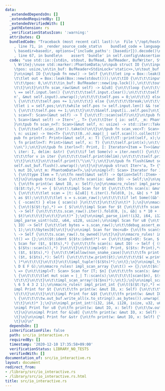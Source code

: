 ```yaml
---
data:
  _extendedDependsOn: []
  _extendedRequiredBy: []
  _extendedVerifiedWith: []
  _pathExtension: rs
  _verificationStatusIcon: ':warning:'
  attributes: {}
  bundledCode: "Traceback (most recent call last):\n  File \"/opt/hostedtoolcache/Python/3.9.0/x64/lib/python3.9/site-packages/onlinejudge_verify/documentation/build.py\"\
    , line 71, in _render_source_code_stat\n    bundled_code = language.bundle(stat.path,\
    \ basedir=basedir, options={'include_paths': [basedir]}).decode()\n  File \"/opt/hostedtoolcache/Python/3.9.0/x64/lib/python3.9/site-packages/onlinejudge_verify/languages/user_defined.py\"\
    , line 67, in bundle\n    assert 'bundle' in self.config\nAssertionError\n"
  code: "use std::io::{stdin, stdout, BufRead, BufReader, BufWriter, StdinLock, StdoutLock,\
    \ Write};\nuse std::marker::PhantomData;\n\npub struct IO {\n\tinput: Vec<u8>,\n\
    \tpos: usize,\n\tin_buf: BufReader<StdinLock<'static>>,\n\tout_buf: BufWriter<StdoutLock<'static>>,\n\
    }\n\nimpl IO {\n\tpub fn new() -> Self {\n\t\tlet inp = Box::leak(Box::new(stdin()));\n\
    \t\tlet out = Box::leak(Box::new(stdout()));\n\t\tIO {\n\t\t\tinput: Vec::new(),\n\
    \t\t\tpos: 0,\n\t\t\tin_buf: BufReader::new(inp.lock()),\n\t\t\tout_buf: BufWriter::new(out.lock()),\n\
    \t\t}\n\t}\n\tfn scan_raw(&mut self) -> &[u8] {\n\t\tloop {\n\t\t\tif self.pos\
    \ == self.input.len() {\n\t\t\t\tself.input.clear();\n\t\t\t\tself.in_buf.read_until(b'\\\
    n', &mut self.input).unwrap();\n\t\t\t\tself.pos = 0;\n\t\t\t} else if self.input[self.pos].is_ascii_whitespace()\
    \ {\n\t\t\t\tself.pos += 1;\n\t\t\t} else {\n\t\t\t\tbreak;\n\t\t\t}\n\t\t}\n\t\
    \tlet i = self.pos;\n\t\twhile self.pos != self.input.len() && !self.input[self.pos].is_ascii_whitespace()\
    \ {\n\t\t\tself.pos += 1;\n\t\t}\n\t\t&self.input[i..self.pos]\n\t}\n\tpub fn\
    \ scan<T: Scan>(&mut self) -> T {\n\t\tT::scan(self)\n\t}\n\tpub fn scan_iter<T:\
    \ Scan>(&mut self) -> Iter<'_, T> {\n\t\tIter { io: self, _m: PhantomData }\n\t\
    }\n\tpub fn scan_n<T: Scan>(&mut self, n: usize) -> std::iter::Take<Iter<'_, T>>\
    \ {\n\t\tself.scan_iter().take(n)\n\t}\n\tpub fn scan_vec<T: Scan>(&mut self,\
    \ n: usize) -> Vec<T> {\n\t\t(0..n).map(|_| self.scan()).collect()\n\t}\n\n\t\
    pub fn print<T: Print>(&mut self, x: T) {\n\t\tT::print(self, x);\n\t}\n\tpub\
    \ fn println<T: Print>(&mut self, x: T) {\n\t\tself.print(x);\n\t\tself.print(\"\
    \\n\");\n\t}\n\tpub fn iterln<T: Print, I: Iterator<Item = T>>(&mut self, mut\
    \ iter: I, delim: &str) {\n\t\tif let Some(v) = iter.next() {\n\t\t\tself.print(v);\n\
    \t\t\tfor v in iter {\n\t\t\t\tself.print(delim);\n\t\t\t\tself.println(v);\n\t\
    \t\t}\n\t\t}\n\t\tself.print(\"\\n\");\n\t}\n\tpub fn flush(&mut self) {\n\t\t\
    self.out_buf.flush().unwrap();\n\t}\n}\n\npub struct Iter<'a, T> {\n\tio: &'a\
    \ mut IO,\n\t_m: PhantomData<T>,\n}\n\nimpl<T: Scan> Iterator for Iter<'_, T>\
    \ {\n\ttype Item = T;\n\tfn next(&mut self) -> Option<Self::Item> {\n\t\tSome(self.io.scan())\n\
    \t}\n}\n\npub trait Scan {\n\tfn scan(io: &mut IO) -> Self;\n}\n\npub trait Print\
    \ {\n\tfn print(w: &mut IO, x: Self);\n}\n\nmacro_rules! impl_parse_iint {\n\t\
    ($($t:ty),*) => { $(\n\t\timpl Scan for $t {\n\t\t\tfn scan(s: &mut IO) -> Self\
    \ {\n\t\t\t\tlet scan = |t: &[u8]| t.iter().fold(0, |s, &b| s * 10 + (b & 0x0F)\
    \ as $t);\n\t\t\t\tlet s = s.scan_raw();\n\t\t\t\tif let Some((&b'-', t)) = s.split_first()\
    \ { -scan(t) } else { scan(s) }\n\t\t\t}\n\t\t}\n\t)* };\n}\n\nmacro_rules! impl_parse_uint\
    \ {\n\t($($t:ty),*) => { $(\n\t\timpl Scan for $t {\n\t\t\tfn scan(s: &mut IO)\
    \ -> Self {\n\t\t\t\ts.scan_raw().iter().fold(0, |s, &b| s * 10 + (b & 0x0F) as\
    \ $t)\n\t\t\t}\n\t\t}\n\t)* };\n}\n\nimpl_parse_iint!(i32, i64, i128, isize);\n\
    impl_parse_uint!(u32, u64, u128, usize);\n\nimpl Scan for u8 {\n\tfn scan(s: &mut\
    \ IO) -> Self {\n\t\tlet bytes = s.scan_raw();\n\t\tdebug_assert_eq!(bytes.len(),\
    \ 1);\n\t\tbytes[0]\n\t}\n}\n\nimpl Scan for Vec<u8> {\n\tfn scan(s: &mut IO)\
    \ -> Self {\n\t\ts.scan_raw().to_owned()\n\t}\n}\n\nmacro_rules! impl_tuple {\n\
    \t() => {};\n\t($t:ident $($ts:ident)*) => {\n\t\timpl<$t: Scan, $($ts: Scan),*>\
    \ Scan for ($t, $($ts),*) {\n\t\t\tfn scan(s: &mut IO) -> Self { ($t::scan(s),\
    \ $($ts::scan(s)),*) }\n\t\t}\n\t\timpl<$t: Print, $($ts: Print),*> Print for\
    \ ($t, $($ts),*) {\n\t\t\t#[allow(non_snake_case)]\n\t\t\tfn print(w: &mut IO,\
    \ ($t, $($ts),*): Self) {\n\t\t\t\tw.print($t);\n\t\t\t\t$( w.print(\" \"); w.print($ts);\
    \ )*\n\t\t\t}\n\t\t}\n\t\timpl_tuple!($($ts)*);\n\t};\n}\n\nimpl_tuple!(A B C\
    \ D E F G);\n\nmacro_rules! impl_scan_array {\n\t() => {};\n\t($n:literal $($ns:literal)*)\
    \ => {\n\t\timpl<T: Scan> Scan for [T; $n] {\n\t\t\tfn scan(s: &mut IO) -> Self\
    \ {\n\t\t\t\tlet mut scan = |_| T::scan(s);\n\t\t\t\t[scan($n), $(scan($ns)),*]\n\
    \t\t\t}\n\t\t}\n\t\timpl_scan_array!($($ns)*);\n\t};\n}\n\nimpl_scan_array!(7\
    \ 6 5 4 3 2 1);\n\nmacro_rules! impl_print_int {\n\t($($t:ty),*) => { $(\n\t\t\
    impl Print for $t {\n\t\t\tfn print(w: &mut IO, x: Self) {\n\t\t\t\tw.out_buf.write_all(x.to_string().as_bytes()).unwrap();\n\
    \t\t\t}\n\t\t}\n\t\timpl Print for &$t {\n\t\t\tfn print(w: &mut IO, x: Self)\
    \ {\n\t\t\t\tw.out_buf.write_all(x.to_string().as_bytes()).unwrap();\n\t\t\t}\n\
    \t\t}\n\t)* };\n}\n\nimpl_print_int!(i32, i64, i128, isize, u32, u64, u128, usize);\n\
    \nimpl Print for u8 {\n\tfn print(w: &mut IO, x: Self) {\n\t\tw.out_buf.write_all(&[x]).unwrap();\n\
    \t}\n}\n\nimpl Print for &[u8] {\n\tfn print(w: &mut IO, x: Self) {\n\t\tw.out_buf.write_all(x).unwrap();\n\
    \t}\n}\n\nimpl Print for &str {\n\tfn print(w: &mut IO, x: Self) {\n\t\tw.print(x.as_bytes());\n\
    \t}\n}\n"
  dependsOn: []
  isVerificationFile: false
  path: src/io_interactive.rs
  requiredBy: []
  timestamp: '2020-12-10 17:35:58+09:00'
  verificationStatus: LIBRARY_NO_TESTS
  verifiedWith: []
documentation_of: src/io_interactive.rs
layout: document
redirect_from:
- /library/src/io_interactive.rs
- /library/src/io_interactive.rs.html
title: src/io_interactive.rs
---
```

